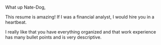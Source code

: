 What up Nate-Dog,

This resume is amazing! If I was a financial analyst, I would hire you in a heartbeat.

I really like that you have everything organized and that work experience has many bullet points and is very descriptive.
